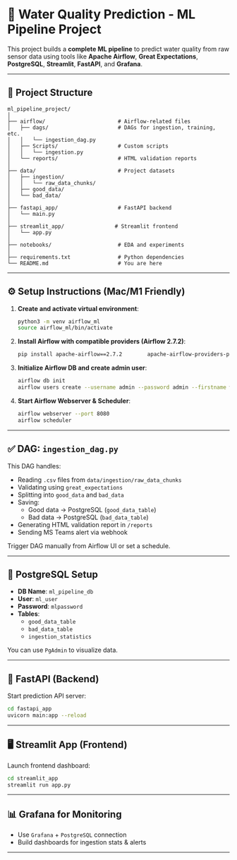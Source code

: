 # 🚰 Water Quality Prediction - ML Pipeline Project

This project builds a **complete ML pipeline** to predict water quality from raw sensor data using tools like **Apache Airflow**, **Great Expectations**, **PostgreSQL**, **Streamlit**, **FastAPI**, and **Grafana**.

---

## 📁 Project Structure

```
ml_pipeline_project/
│
├── airflow/                       # Airflow-related files
│   ├── dags/                      # DAGs for ingestion, training, etc.
│   │   └── ingestion_dag.py
│   ├── Scripts/                   # Custom scripts
│   │   └── ingestion.py
│   └── reports/                   # HTML validation reports
│
├── data/                          # Project datasets
│   ├── ingestion/
│   │   └── raw_data_chunks/
│   ├── good_data/
│   └── bad_data/
│
├── fastapi_app/                   # FastAPI backend
│   └── main.py
│
├── streamlit_app/                # Streamlit frontend
│   └── app.py
│
├── notebooks/                     # EDA and experiments
│
├── requirements.txt               # Python dependencies
└── README.md                      # You are here
```

---

## ⚙️ Setup Instructions (Mac/M1 Friendly)

1. **Create and activate virtual environment**:
   ```bash
   python3 -m venv airflow_ml
   source airflow_ml/bin/activate
   ```

2. **Install Airflow with compatible providers (Airflow 2.7.2)**:
   ```bash
   pip install apache-airflow==2.7.2        apache-airflow-providers-postgres        apache-airflow-providers-redis        apache-airflow-providers-celery        apache-airflow-providers-http        apache-airflow-providers-sqlite        apache-airflow-providers-ftp        sqlalchemy psycopg2-binary        pandas great_expectations
   ```

3. **Initialize Airflow DB and create admin user**:
   ```bash
   airflow db init
   airflow users create --username admin --password admin --firstname water --lastname quality      --role Admin --email admin@water.com
   ```

4. **Start Airflow Webserver & Scheduler**:
   ```bash
   airflow webserver --port 8080
   airflow scheduler
   ```

---

## ✅ DAG: `ingestion_dag.py`

This DAG handles:

- Reading `.csv` files from `data/ingestion/raw_data_chunks`
- Validating using `great_expectations`
- Splitting into `good_data` and `bad_data`
- Saving:
  - Good data → PostgreSQL (`good_data_table`)
  - Bad data → PostgreSQL (`bad_data_table`)
- Generating HTML validation report in `/reports`
- Sending MS Teams alert via webhook

Trigger DAG manually from Airflow UI or set a schedule.

---

## 💾 PostgreSQL Setup

- **DB Name**: `ml_pipeline_db`
- **User**: `ml_user`
- **Password**: `mlpassword`
- **Tables**:
  - `good_data_table`
  - `bad_data_table`
  - `ingestion_statistics`

You can use `PgAdmin` to visualize data.

---

## 🚀 FastAPI (Backend)

Start prediction API server:
```bash
cd fastapi_app
uvicorn main:app --reload
```

---

## 🖥️ Streamlit App (Frontend)

Launch frontend dashboard:
```bash
cd streamlit_app
streamlit run app.py
```

---

## 📊 Grafana for Monitoring

- Use `Grafana` + `PostgreSQL` connection
- Build dashboards for ingestion stats & alerts

---


